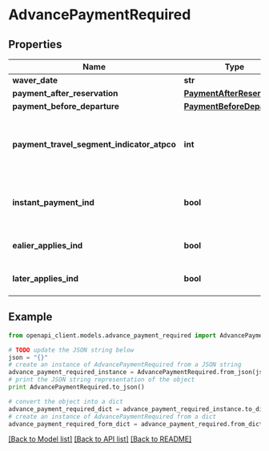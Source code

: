 # AdvancePaymentRequired


## Properties
Name | Type | Description | Notes
------------ | ------------- | ------------- | -------------
**waver_date** | **str** | Waver date | [optional] 
**payment_after_reservation** | [**PaymentAfterReservation**](PaymentAfterReservation.md) |  | 
**payment_before_departure** | [**PaymentBeforeDeparture**](PaymentBeforeDeparture.md) |  | 
**payment_travel_segment_indicator_atpco** | **int** | The ATPCO paymentgeographic indicator. Example &#x3D; 1st segment over the water between area 2 and 3 | [optional] 
**instant_payment_ind** | **bool** | if true, the Offer must be paid at the same time as the reservation is created | [optional] 
**ealier_applies_ind** | **bool** | If true, the earlier of the payment restrictions apply | [optional] 
**later_applies_ind** | **bool** | If true, the later of the payment restrictions apply | [optional] 

## Example

```python
from openapi_client.models.advance_payment_required import AdvancePaymentRequired

# TODO update the JSON string below
json = "{}"
# create an instance of AdvancePaymentRequired from a JSON string
advance_payment_required_instance = AdvancePaymentRequired.from_json(json)
# print the JSON string representation of the object
print AdvancePaymentRequired.to_json()

# convert the object into a dict
advance_payment_required_dict = advance_payment_required_instance.to_dict()
# create an instance of AdvancePaymentRequired from a dict
advance_payment_required_form_dict = advance_payment_required.from_dict(advance_payment_required_dict)
```
[[Back to Model list]](../README.md#documentation-for-models) [[Back to API list]](../README.md#documentation-for-api-endpoints) [[Back to README]](../README.md)


